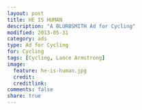 ```yaml
---
layout: post
title: HE IS HUMAN
description: "A BLURBSMITH Ad for Cycling"
modified: 2013-05-31
category: ads
type: Ad for Cycling
for: Cycling
tags: [Cycling, Lance Armstrong]
image:
  feature: he-is-human.jpg
  credit:
  creditlink:
comments: false
share: true
---
```

